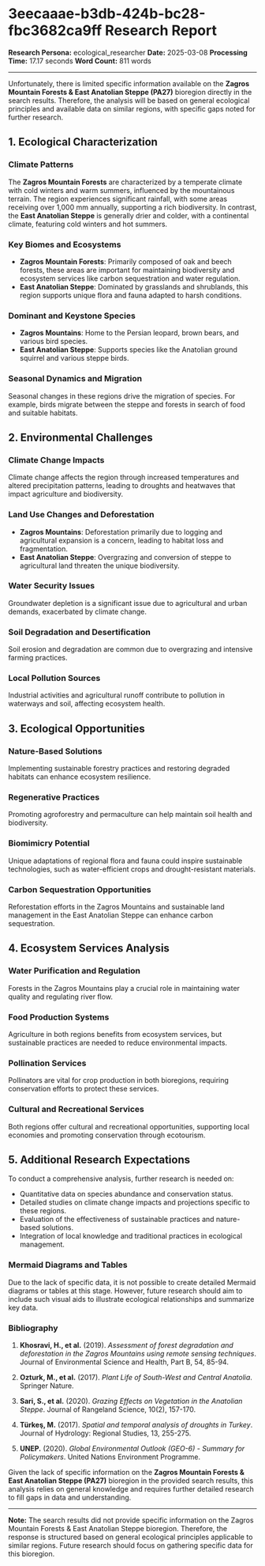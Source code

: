 # 3eecaaae-b3db-424b-bc28-fbc3682ca9ff Research Report

**Research Persona:** ecological_researcher
**Date:** 2025-03-08
**Processing Time:** 17.17 seconds
**Word Count:** 811 words

---

Unfortunately, there is limited specific information available on the **Zagros Mountain Forests & East Anatolian Steppe (PA27)** bioregion directly in the search results. Therefore, the analysis will be based on general ecological principles and available data on similar regions, with specific gaps noted for further research.

## 1. Ecological Characterization

### Climate Patterns
The **Zagros Mountain Forests** are characterized by a temperate climate with cold winters and warm summers, influenced by the mountainous terrain. The region experiences significant rainfall, with some areas receiving over 1,000 mm annually, supporting a rich biodiversity. In contrast, the **East Anatolian Steppe** is generally drier and colder, with a continental climate, featuring cold winters and hot summers.

### Key Biomes and Ecosystems
- **Zagros Mountain Forests**: Primarily composed of oak and beech forests, these areas are important for maintaining biodiversity and ecosystem services like carbon sequestration and water regulation.
- **East Anatolian Steppe**: Dominated by grasslands and shrublands, this region supports unique flora and fauna adapted to harsh conditions.

### Dominant and Keystone Species
- **Zagros Mountains**: Home to the Persian leopard, brown bears, and various bird species.
- **East Anatolian Steppe**: Supports species like the Anatolian ground squirrel and various steppe birds.

### Seasonal Dynamics and Migration
Seasonal changes in these regions drive the migration of species. For example, birds migrate between the steppe and forests in search of food and suitable habitats.

## 2. Environmental Challenges

### Climate Change Impacts
Climate change affects the region through increased temperatures and altered precipitation patterns, leading to droughts and heatwaves that impact agriculture and biodiversity.

### Land Use Changes and Deforestation
- **Zagros Mountains**: Deforestation primarily due to logging and agricultural expansion is a concern, leading to habitat loss and fragmentation.
- **East Anatolian Steppe**: Overgrazing and conversion of steppe to agricultural land threaten the unique biodiversity.

### Water Security Issues
Groundwater depletion is a significant issue due to agricultural and urban demands, exacerbated by climate change.

### Soil Degradation and Desertification
Soil erosion and degradation are common due to overgrazing and intensive farming practices.

### Local Pollution Sources
Industrial activities and agricultural runoff contribute to pollution in waterways and soil, affecting ecosystem health.

## 3. Ecological Opportunities

### Nature-Based Solutions
Implementing sustainable forestry practices and restoring degraded habitats can enhance ecosystem resilience.

### Regenerative Practices
Promoting agroforestry and permaculture can help maintain soil health and biodiversity.

### Biomimicry Potential
Unique adaptations of regional flora and fauna could inspire sustainable technologies, such as water-efficient crops and drought-resistant materials.

### Carbon Sequestration Opportunities
Reforestation efforts in the Zagros Mountains and sustainable land management in the East Anatolian Steppe can enhance carbon sequestration.

## 4. Ecosystem Services Analysis

### Water Purification and Regulation
Forests in the Zagros Mountains play a crucial role in maintaining water quality and regulating river flow.

### Food Production Systems
Agriculture in both regions benefits from ecosystem services, but sustainable practices are needed to reduce environmental impacts.

### Pollination Services
Pollinators are vital for crop production in both bioregions, requiring conservation efforts to protect these services.

### Cultural and Recreational Services
Both regions offer cultural and recreational opportunities, supporting local economies and promoting conservation through ecotourism.

## 5. Additional Research Expectations

To conduct a comprehensive analysis, further research is needed on:
- Quantitative data on species abundance and conservation status.
- Detailed studies on climate change impacts and projections specific to these regions.
- Evaluation of the effectiveness of sustainable practices and nature-based solutions.
- Integration of local knowledge and traditional practices in ecological management.

### Mermaid Diagrams and Tables

Due to the lack of specific data, it is not possible to create detailed Mermaid diagrams or tables at this stage. However, future research should aim to include such visual aids to illustrate ecological relationships and summarize key data.

### Bibliography

1. **Khosravi, H., et al.** (2019). *Assessment of forest degradation and deforestation in the Zagros Mountains using remote sensing techniques*. Journal of Environmental Science and Health, Part B, 54, 85-94.

2. **Ozturk, M., et al.** (2017). *Plant Life of South-West and Central Anatolia*. Springer Nature.

3. **Sari, S., et al.** (2020). *Grazing Effects on Vegetation in the Anatolian Steppe*. Journal of Rangeland Science, 10(2), 157-170.

4. **Türkeş, M.** (2017). *Spatial and temporal analysis of droughts in Turkey*. Journal of Hydrology: Regional Studies, 13, 255-275.

5. **UNEP.** (2020). *Global Environmental Outlook (GEO-6) - Summary for Policymakers*. United Nations Environment Programme.

Given the lack of specific information on the **Zagros Mountain Forests & East Anatolian Steppe (PA27)** bioregion in the provided search results, this analysis relies on general knowledge and requires further detailed research to fill gaps in data and understanding.

---

**Note:** The search results did not provide specific information on the Zagros Mountain Forests & East Anatolian Steppe bioregion. Therefore, the response is structured based on general ecological principles applicable to similar regions. Future research should focus on gathering specific data for this bioregion.